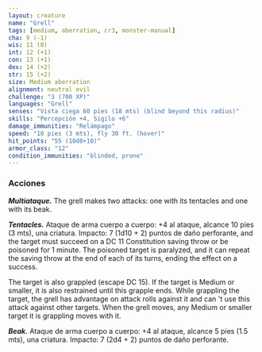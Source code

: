 ```yaml
---
layout: creature
name: "Grell"
tags: [medium, aberration, cr3, monster-manual]
cha: 9 (-1)
wis: 11 (0)
int: 12 (+1)
con: 13 (+1)
dex: 14 (+2)
str: 15 (+2)
size: Medium aberration
alignment: neutral evil
challenge: "3 (700 XP)"
languages: "Grell"
senses: "Vista ciega 60 pies (18 mts) (blind beyond this radius)"
skills: "Percepción +4, Sigilo +6"
damage_immunities: "Relámpago"
speed: "10 pies (3 mts), fly 30 ft. (hover)"
hit_points: "55 (10d8+10)"
armor_class: "12"
condition_immunities: "blinded, prone"
---
```


### Acciones

***Multiataque.*** The grell makes two attacks: one with its tentacles and one with its beak.

***Tentacles.*** Ataque de arma cuerpo a cuerpo: +4 al ataque, alcance 10 pies (3 mts), una criatura. Impacto: 7 (1d10 + 2) puntos de daño perforante, and the target must succeed on a DC 11 Constitution saving throw or be poisoned for 1 minute. The poisoned target is paralyzed, and it can repeat the saving throw at the end of each of its turns, ending the effect on a success.

The target is also grappled (escape DC 15). If the target is Medium or smaller, it is also restrained until this grapple ends. While grappling the target, the grell has advantage on attack rolls against it and can 't use this attack against other targets. When the grell moves, any Medium or smaller target it is grappling moves with it.

***Beak.*** Ataque de arma cuerpo a cuerpo: +4 al ataque, alcance 5 pies (1.5 mts), una criatura. Impacto: 7 (2d4 + 2) puntos de daño perforante.